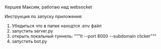 Кершев Максим, работаю над websocket

Инструкция по запуску приложения:

1. Убедиться что в папке находтся .env файл
2. запустить server.py
3. открыть локальный туннель: """lt --port 8000 --subdomain clicker"""
4. запустить bot.py
